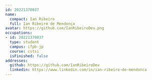 ```yaml
---
id: 20221370037
name:
  compact: Ian Ribeiro
  full: Ian Ribeiro de Mendonça
avatar: https://github.com/IanRibeiroDev.png
occupations:
- id: 20221370037
  type: student
  campus: ifpb-jp
  course: cstsi
  isFinished: false
addresses:
  github: https://github.com/IanRibeiroDev
  linkedin: https://www.linkedin.com/in/ian-ribeiro-de-mendonca
---
```

